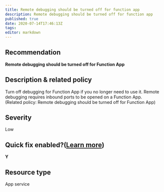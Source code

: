 ```yaml
---
title: Remote debugging should be turned off for function app
description: Remote debugging should be turned off for function app
published: true
date: 2020-07-14T17:46:13Z
tags:
editor: markdown
---
```


## Recommendation
**Remote debugging should be turned off for Function App**

## Description & related policy
Turn off debugging for Function App if you no longer need to use it. Remote debugging requires inbound ports to be opened on a Function App.<br>(Related policy: Remote debugging should be turned off for Function App)

## Severity
Low

## Quick fix enabled?([Learn more](https://docs.microsoft.com/azure/security-center/security-center-remediate-recommendations#recommendations-with-quick-fix-remediation))
**Y**

## Resource type
App service




